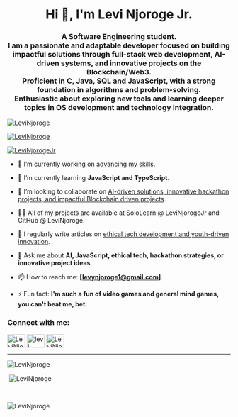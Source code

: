 <h1 align="center">Hi 👋, I'm Levi Njoroge Jr.</h1>
<h3 align="center">
  A Software Engineering student. <br>
  I am a passionate and adaptable developer focused on building impactful solutions through full-stack web development, AI-driven systems, and innovative projects on the Blockchain/Web3. <br>
  Proficient in C, Java, SQL and JavaScript, with a strong foundation in algorithms and problem-solving. <br>
  Enthusiastic about exploring new tools and learning deeper topics in OS development and technology integration.
</h3>


<p align="left"> <img src="https://komarev.com/ghpvc/?username=LeviNjoroge&label=Profile%20views&color=0e75b6&style=flat&include_all_commits=true&count_private=true" alt="LeviNjoroge" /> </p>

<p align="left"> <a href="https://github.com/ryo-ma/github-profile-trophy?&include_all_commits=true&count_private=true"><img src="https://github-profile-trophy.vercel.app/?username=LeviNjoroge&include_all_commits=true&count_private=true" alt="LeviNjoroge" /></a> </p>

<p align="left"> <a href="https://twitter.com/LeviNjorogeJr" target="blank"><img src="https://img.shields.io/twitter/follow/LeviNjorogeJr?logo=twitter&style=for-the-badge" alt="LeviNjorogeJr" /></a> </p>



- 🔭 I’m currently working on [advancing my skills](...).

- 🌱 I’m currently learning **JavaScript and TypeScript**.

- 👯 I’m looking to collaborate on [AI-driven solutions, innovative hackathon projects, and impactful Blockchain driven projects](...).

<!-- - 🤝 I’m looking for help with [integrating offline code editors into apps and implementing robust health-tracking software](...).-->

- 👨‍💻 All of my projects are available at SoloLearn @ LeviNjorogeJr and GitHub @ LeviNjoroge.

- 📝 I regularly write articles on [ethical tech development and youth-driven innovation](...).

- 💬 Ask me about **AI, JavaScript, ethical tech, hackathon strategies, or innovative project ideas**.

- 📫 How to reach me: **[levynjoroge1@gmail.com]**.

<!--- 📄 Know about my experiences: (...).-->

- ⚡ Fun fact: **I'm such a fun of video games and general mind games, you can't beat me, bet.**

<!--
### Blogs posts
 BLOG-POST-LIST:START -->
<!-- BLOG-POST-LIST:END -->

<h3 align="left">Connect with me:</h3>
<p align="left">
<!-- <a href="https://codepen.io/LeviNjoroge" target="blank"><img align="center" src="https://raw.githubusercontent.com/rahuldkjain/github-profile-readme-generator/master/src/images/icons/Social/codepen.svg" alt="LeviNjoroge" height="30" width="40" /></a> -->
<a href="https://twitter.com/LeviNjorogeJr" target="blank"><img align="center" src="https://raw.githubusercontent.com/rahuldkjain/github-profile-readme-generator/master/src/images/icons/Social/twitter.svg" alt="LeviNjorogeJr" height="30" width="40" /></a>
<a href="https://www.linkedin.com/in/levi-njoroge-jr-722295189" target="blank"><img align="center" src="https://raw.githubusercontent.com/rahuldkjain/github-profile-readme-generator/master/src/images/icons/Social/linked-in-alt.svg" alt="levi-njoroge-jr" height="30" width="40" /></a>
<!-- <a href="https://kaggle.com/morgan okumu" target="blank"><img align="center" src="https://raw.githubusercontent.com/rahuldkjain/github-profile-readme-generator/master/src/images/icons/Social/kaggle.svg" alt="morgan okumu" height="30" width="40" /></a> -->
<!-- <a href="https://fb.com/levynjoroge" target="blank"><img align="center" src="https://raw.githubusercontent.com/rahuldkjain/github-profile-readme-generator/master/src/images/icons/Social/facebook.svg" alt="morgan okumu" height="30" width="40" /></a> -->
<a href="https://instagram.com/jr.levinjoroge" target="blank"><img align="center" src="https://raw.githubusercontent.com/rahuldkjain/github-profile-readme-generator/master/src/images/icons/Social/instagram.svg" alt="LeviNjorogeJr" height="30" width="40" /></a>
<!-- <a href="https://medium.com/@cyb37 v3n0m" target="blank"><img align="center" src="https://raw.githubusercontent.com/rahuldkjain/github-profile-readme-generator/master/src/images/icons/Social/medium.svg" alt="@cyb37 v3n0m" height="30" width="40" /></a>
</p> --> <br> <hr>

<p><img align="left" src="https://github-readme-stats.vercel.app/api/top-langs?username=LeviNjoroge&show_icons=true&locale=en&layout=compact&include_all_commits=true&count_private=true" alt="LeviNjoroge" /></p> <br>


<p>&nbsp;<img align="center" src="https://github-readme-stats.vercel.app/api?username=LeviNjoroge&show_icons=true&locale=en&include_all_commits=true&count_private=true" alt="LeviNjoroge" /></p> <br>

<p><img align="center" src="https://github-readme-streak-stats.herokuapp.com/?user=LeviNjoroge&include_all_commits=true&count_private=true" alt="LeviNjoroge" /></p> <br>
